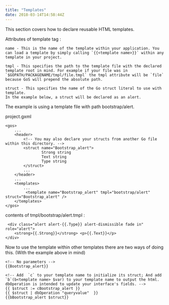 ```yaml
---
title: "Templates"
date: 2018-03-14T14:58:44Z
---
```


This section covers how to declare reusable HTML templates.

Attributes of template tag : 
	
	name - This is the name of the template within your application. You can load a template by simply calling `{{<template name>}}` within any template in your project.

	tmpl - This specifies the path to the template file with the declared template root in mind. For example if your file was in `$GOPATH/PACKAGENAME/tmpl/file.tmpl` the tmpl attribute will be `file` because GoS will prepend the absolute path. 

	struct - This specifies the name of the Go struct literal to use with template. 
	In the example below, a struct will be declared as an alert.

The example is using a template file with path bootstrap/alert.

project.gxml

	<gos>
	    ...
	    <header>
	    	<!-- You may also declare your structs from another Go file within this directory. -->
	        <struct name="Bootstrap_alert">
	                Strong string
	                Text string
	                Type string
	        </struct> 
	        ...
	    </header>
	    ...
	    <templates>
	        ...
	         <template name="Bootstrap_alert" tmpl="bootstrap/alert" struct="Bootstrap_alert" /> 
	    </templates>
	</gos>

contents of tmpl/bootstrap/alert.tmpl :

	 <div class="alert alert-{{.Type}} alert-dismissible fade in" role="alert">
		<strong>{{.Strong}}</strong> <p>{{.Text}}</p>
	</div>


Now to use the template within other templates there are two ways of doing this. (With the example above in mind)

    <!-- No parameters -->
    {{Bootstrap_alert}}

    <!-- Add  `c` to your template name to initialize its struct; And add `b`(b<template name> $var) to your template name to output the html. dbOperation is intended to update your interface's fields. -->
    {{ $struct := cBootstrap_alert }}
    {{ $struct | dbOperation "queryvalue"  }}
    {{bBootstrap_alert $struct}}